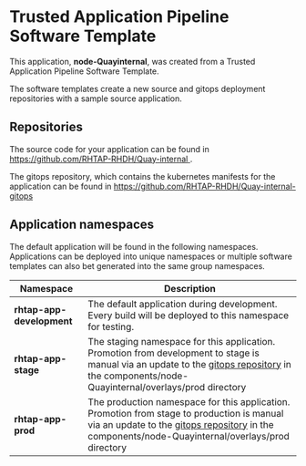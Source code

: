 # Trusted Application Pipeline Software Template

This application, **node-Quayinternal**, was created from a Trusted Application Pipeline Software Template.

The software templates create a new source and gitops deployment repositories with a sample source application. 

## Repositories

The source code for your application can be found in [https://github.com/RHTAP-RHDH/Quay-internal ](https://github.com/RHTAP-RHDH/Quay-internal ).
 
The gitops repository, which contains the kubernetes manifests for the application can be found in 
[https://github.com/RHTAP-RHDH/Quay-internal-gitops ](https://github.com/RHTAP-RHDH/Quay-internal-gitops ) 

## Application namespaces 

The default application will be found in the following namespaces. Applications can be deployed into unique namespaces or multiple software templates can also bet generated into the same group namespaces.  

|  Namespace   |  Description   |  
| -------- | -------- |   
| **rhtap-app-development** | The default application during development. Every build will be deployed to this namespace for testing. | 
| **rhtap-app-stage** | The staging namespace for this application. Promotion from development to stage is manual via an update to the [gitops repository](https://github.com/RHTAP-RHDH/Quay-internal-gitops ) in the components/node-Quayinternal/overlays/prod directory |  
| **rhtap-app-prod** | The production namespace for this application. Promotion from stage to production is manual via an update to the [gitops repository](https://github.com/RHTAP-RHDH/Quay-internal-gitops ) in the components/node-Quayinternal/overlays/prod directory | 